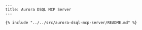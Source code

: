     ---
    title: Aurora DSQL MCP Server
    ---

    {% include "../../src/aurora-dsql-mcp-server/README.md" %}
